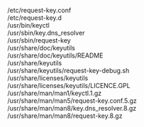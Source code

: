 /etc/request-key.conf  
/etc/request-key.d  
/usr/bin/keyctl  
/usr/sbin/key.dns\_resolver  
/usr/sbin/request-key  
/usr/share/doc/keyutils  
/usr/share/doc/keyutils/README  
/usr/share/keyutils  
/usr/share/keyutils/request-key-debug.sh  
/usr/share/licenses/keyutils  
/usr/share/licenses/keyutils/LICENCE.GPL  
/usr/share/man/man1/keyctl.1.gz  
/usr/share/man/man5/request-key.conf.5.gz  
/usr/share/man/man8/key.dns\_resolver.8.gz  
/usr/share/man/man8/request-key.8.gz  
